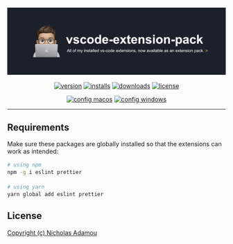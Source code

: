 <!-- markdownlint-disable MD033 MD041 -->

[![vscode-extension-pack](./header.png)](.)

<div align="center">

[![version](https://badgen.net/vs-marketplace/v/nicholasadamou.vscode-extension-pack)][self]
[![installs](https://badgen.net/vs-marketplace/i/nicholasadamou.vscode-extension-pack)][self]
[![downloads](https://badgen.net/vs-marketplace/d/nicholasadamou.vscode-extension-pack)][self]
[![license](https://badgen.net/github/license/nicholasadamou/vscode-extension-pack)][license]

[![config macos](https://badgen.net/badge/macos/settings.json/black)](./settings.macos.json)
[![config windows](https://badgen.net/badge/windows/settings.json/black)](./settings.windows.json)

</div>

---

## Requirements

Make sure these packages are globally installed so that the extensions can work as intended:

```sh
# using npm
npm -g i eslint prettier

# using yarn
yarn global add eslint prettier
```

## License

[Copyright (c) Nicholas Adamou](./LICENSE)

[self]: https://marketplace.visualstudio.com/items?itemName=nicholasadamou.vscode-extension-pack
[license]: https://marketplace.visualstudio.com/items/nicholasadamou.vscode-extension-pack/license
